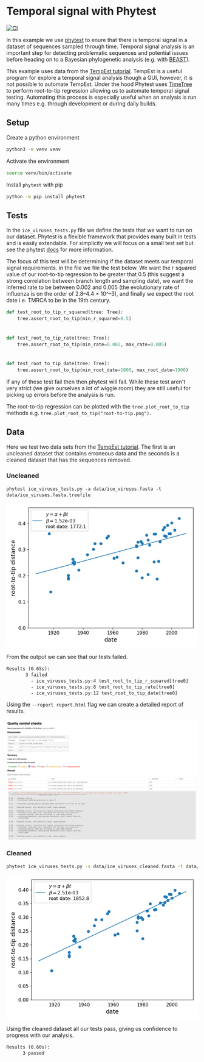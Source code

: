 # Temporal signal with Phytest

[![CI](https://github.com/phytest-devs/phytest-temporal-signal-example/actions/workflows/CI.yaml/badge.svg)](https://phytest-devs.github.io/phytest-temporal-signal-example/)

In this example we use [phytest]() to enure that there is temporal signal in a dataset of sequences sampled through time. Temporal signal analysis is an important step for detecting problematic sequences and potential issues before heading on to a Bayesian phylogenetic analysis (e.g. with [BEAST](https://beast.community/beast)). 

This example uses data from the [TempEst tutorial](https://beast.community/tempest_tutorial). TempEst is a useful program for explore a temporal signal analysis though a GUI, however, it is not possible to automate TempEst. Under the hood Phytest uses [TimeTree](https://github.com/neherlab/treetime) to perform root-to-tip regression allowing us to automate temporal signal testing. Automating this process is especially useful when an analysis is run many times e.g. through development or during daily builds. 

## Setup

Create a python environment

```bash
python3 -m venv venv
```

Activate the environment

```bash
source venv/bin/activate
```

Install `phytest` with pip

```bash
python -m pip install phytest
```

## Tests

In the `ice_viruses_tests.py` file we define the tests that we want to run on our dataset. Phytest is a flexible framework that provides many built in tests and is easily extendable. For simplicity we will focus on a small test set but see the phytest [docs](https://phytest-devs.github.io/phytest/) for more information. 

The focus of this test will be determining if the dataset meets our temporal signal requirements. in the file we file the test below. We want the r squared value of our root-to-tip regression to be greater that 0.5 (this suggest a strong correlation between branch length and sampling date), we want the inferred rate to be between 0.002 and 0.005 (the evolutionary rate of influenza is on the order of 2.8–4.4 × 10^–3), and finally we expect the root date i.e. TMRCA to be in the 19th century.

```python
def test_root_to_tip_r_squared(tree: Tree):
    tree.assert_root_to_tip(min_r_squared=0.5)


def test_root_to_tip_rate(tree: Tree):
    tree.assert_root_to_tip(min_rate=0.002, max_rate=0.005)


def test_root_to_tip_date(tree: Tree):
    tree.assert_root_to_tip(min_root_date=1800, max_root_date=1900)
```

If any of these test fail then then phytest will fail. While these test aren't very strict (we give ourselves a lot of wiggle room) they are still useful for picking up errors before the analysis is run. 

The root-to-tip regression can be plotted with the `tree.plot_root_to_tip` methods e.g. `tree.plot_root_to_tip("root-to-tip.png")`.

## Data

Here we test two data sets from the [TempEst tutorial](https://beast.community/tempest_tutorial). The first is an uncleaned dataset that contains erroneous data and the seconds is a cleaned dataset that has the sequences removed.

### Uncleaned 

```pash
phytest ice_viruses_tests.py -a data/ice_viruses.fasta -t data/ice_viruses.fasta.treefile
```

![](images/root-to-tip.png)

From the output we can see that our tests failed.

```
Results (0.65s):
       3 failed
         - ice_viruses_tests.py:4 test_root_to_tip_r_squared[tree0]
         - ice_viruses_tests.py:8 test_root_to_tip_rate[tree0]
         - ice_viruses_tests.py:12 test_root_to_tip_date[tree0]
```

Using the `--report report.html` flag we can create a detailed report of results. 

![](images/report.png)

### Cleaned 

```bash
phytest ice_viruses_tests.py -s data/ice_viruses_cleaned.fasta -t data/ice_viruses_cleaned.fasta.treefile
```

![](images/root-to-tip-cleaned.png)

Using the cleaned dataset all our tests pass, giving us confidence to progress with our analysis. 

```
Results (0.60s):
      3 passed
```
